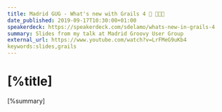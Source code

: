 ```yaml
---
title: Madrid GUG - What's new with Grails 4 🎥 👨🏼‍🏫
date_published: 2019-09-17T10:30:00+01:00
speakerdeck: https://speakerdeck.com/sdelamo/whats-new-in-grails-4
summary: Slides from my talk at Madrid Groovy User Group
external_url: https://www.youtube.com/watch?v=LrFMeG9uKb4
keywords:slides,grails
---
```


# [%title]

[%summary]

<script async class="speakerdeck-embed" data-id="36eaada2e65f43f9b319a8796cdcd665" data-ratio="1.77469670710572" src="//speakerdeck.com/assets/embed.js"></script>